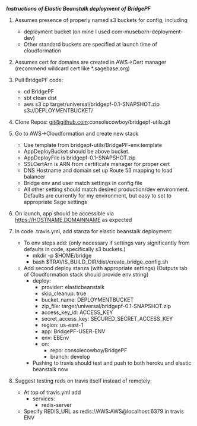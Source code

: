 ***Instructions of Elastic Beanstalk deployment of BridgePF***

1.	Assumes presence of properly named s3 buckets for config, including
	*	deployment bucket (on mine I used com-museborn-deployment-dev)
	*	Other standard buckets are specified at launch time of cloudformation
	
2.	Assumes cert for domains are created in AWS->Cert manager (recommend wildcard cert like *.sagebase.org)
	
3.	Pull BridgePF code:
	* 	cd BridgePF
	*	sbt clean dist
	*	aws s3 cp target/universal/bridgepf-0.1-SNAPSHOT.zip s3://DEPLOYMENTBUCKET/
	
4.	Clone Repos: git@github.com:consolecowboy/bridgepf-utils.git

5.	Go to AWS->Cloudformation and create new stack
	*	Use template from bridgepf-utils/BridgePF-env.template
	*	AppDeployBucket should be above bucket. 
	*	AppDeployFile is bridgepf-0.1-SNAPSHOT.zip
	*	SSLCertArn is ARN from certificate manager for proper cert
	*	DNS Hostname and domain set up Route 53 mapping to load balancer
	*	Bridge env and user match settings in config file
	*	All other setting should match desired production/dev environment. Defaults are currently for my environment, but easy to set to appropriate Sage settings
	
6.	On launch, app should be accessible via https://HOSTNAME.DOMAINNAME as expected
	
7.	In code .travis.yml, add stanza for elastic beanstalk deployment:
	*	To env steps add: (only necessary if settings vary significantly from defaults in code, specifically s3 buckets.)
		*	mkdir -p $HOME/bridge
		*	bash $TRAVIS_BUILD_DIR/dist/create_bridge_config.sh
	*	Add second deploy stanza (with appropriate settings) (Outputs tab of Cloudformation stack should provide env string)
		*	deploy:
			*	provider: elasticbeanstalk 
			*	skip_cleanup: true
			*	bucket_name: DEPLOYMENTBUCKET
			*	zip_file: target/universal/bridgepf-0.1-SNAPSHOT.zip
			*	access_key_id: ACCESS_KEY
			*	secret_access_key: SECURED_SECRET_ACCESS_KEY
			*	region: us-east-1
			*	app: BridgePF-USER-ENV
			*	env: EBEnv
			*	on:
				* repo: consolecowboy/BridgePF
				* branch: develop
		*	Pushing to travis should test and push to both heroku and elastic beanstalk now

8.	Suggest testing reds on travis itself instead of remotely:
	*	At top of travis.yml add
		*	services:
			*	redis-server
	*	Specify REDIS_URL as redis://AWS:AWS@localhost:6379 in travis ENV


